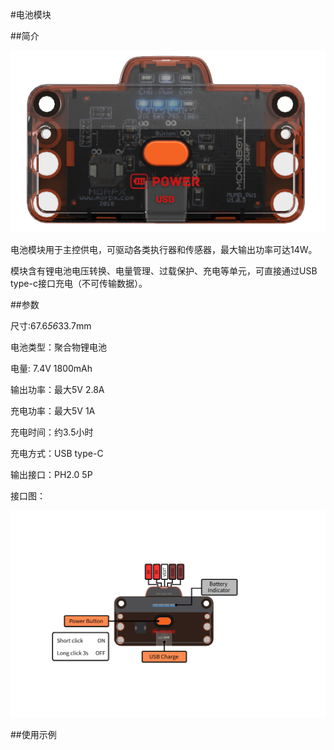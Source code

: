 #电池模块

##简介

![](./images/render_battery.png)

电池模块用于主控供电，可驱动各类执行器和传感器，最大输出功率可达14W。

模块含有锂电池电压转换、电量管理、过载保护、充电等单元，可直接通过USB type-c接口充电（不可传输数据）。

##参数

尺寸:67.6*56*33.7mm

电池类型：聚合物锂电池

电量: 7.4V 1800mAh

输出功率：最大5V 2.8A

充电功率：最大5V 1A

充电时间：约3.5小时

充电方式：USB type-C

输出接口：PH2.0 5P

接口图：

![](./images/pinout_battery.png)

##使用示例
